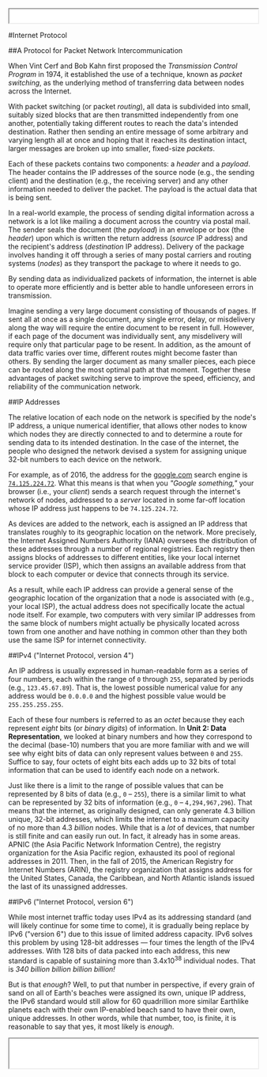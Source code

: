 <iframe src="../assets/header.html" width=100% height=28></iframe>

<!-- ######################################### -->

#Internet Protocol


##A Protocol for Packet Network Intercommunication

When Vint Cerf and Bob Kahn first proposed the _Transmission Control Program_ in 1974, it established the use of a technique, known as _packet switching_, as the underlying method of transferring data between nodes across the Internet.

With packet switching (or packet _routing_), all data is subdivided into small, suitably sized blocks that are then transmitted independently from one another, potentially taking different routes to reach the data's intended destination. Rather then sending an entire message of some arbitrary and varying length all at once and hoping that it reaches its destination intact, larger messages are broken up into smaller, fixed-size _packets_.

Each of these packets contains two components: a _header_ and a _payload_. The header contains the IP addresses of the source node (e.g., the sending client) and the destination (e.g., the receiving server) and any other information needed to deliver the packet. The payload is the actual data that is being sent.

In a real-world example, the process of sending digital information across a network is a lot like mailing a document across the country via postal mail. The sender seals the document (the _payload_) in an envelope or box (the _header_) upon which is written the return address (_source_ IP address) and the recipient's address (_destination_ IP address). Delivery of the package involves handing it off through a series of many postal carriers and routing systems (_nodes_) as they transport the package to where it needs to go.

By sending data as individualized packets of information, the internet is able to operate more efficiently and is better able to handle unforeseen errors in transmission.

Imagine sending a very large document consisting of thousands of pages. If sent all at once as a single document, any single error, delay, or misdelivery along the way will require the entire document to be resent in full. However, if each page of the document was individually sent, any misdelivery will require only that particular page to be resent. In addition, as the amount of data traffic varies over time, different routes might become faster than others. By sending the larger document as many smaller pieces, each piece can be routed along the most optimal path at that moment. Together these advantages of packet switching serve to improve the speed, efficiency, and reliability of the communication network.


##IP Addresses

The relative location of each node on the network is specified by the node's IP address, a unique numerical identifier, that allows other nodes to know which nodes they are directly connected to and to determine a route for sending data to its intended destination. In the case of the internet, the people who designed the network devised a system for assigning unique 32-bit numbers to each device on the network.

For example, as of 2016, the address for the [google.com](https://google.com) search engine is [`74.125.224.72`](https://google.com). What this means is that when you _"Google something,"_ your browser (i.e., your _client_) sends a search request through the internet's network of nodes, addressed to a _server_ located in some far-off location whose IP address just happens to be `74.125.224.72`.

As devices are added to the network, each is assigned an IP address that translates roughly to its geographic location on the network. More precisely, the Internet Assigned Numbers Authority (IANA) oversees the distribution of these addresses through a number of regional registries. Each registry then assigns blocks of addresses to different entities, like your local internet service provider (ISP), which then assigns an available address from that block to each computer or device that connects through its service.

As a result, while each IP address can provide a general sense of the geographic location of the organization that a node is associated with (e.g., your local ISP), the actual address does not specifically locate the actual node itself. For example, two computers with very similar IP addresses from the same block of numbers might actually be physically located across town from one another and have nothing in common other than they both use the same ISP for internet connectivity.


##IPv4 ("Internet Protocol, version 4")

An IP address is usually expressed in human-readable form as a series of four numbers, each within the range of `0` through `255`, separated by periods (e.g., `123.45.67.89`). That is, the lowest possible numerical value for any address would be `0.0.0.0` and the highest possible value would be `255.255.255.255`.

Each of these four numbers is referred to as an _octet_ because they each represent _eight_ bits (or _binary digits_) of information. In **Unit 2: Data Representation**, we looked  at binary numbers and how they correspond to the decimal (base-10) numbers that you are more familiar with and we will see why eight bits of data can only represent values between `0` and `255`. Suffice to say, four octets of eight bits each adds up to 32 bits of total information that can be used to identify each node on a network.

Just like there is a limit to the range of possible values that can be represented by 8 bits of data (e.g., `0` &ndash; `255`),  there is a similar limit to what can be represented by 32 bits of information (e.g., `0` &ndash; `4,294,967,296`). That means that the internet, as originally designed, can only generate 4.3 billion unique, 32-bit addresses, which limits the internet to a maximum capacity of no more than 4.3 _billion_ nodes. While that is a _lot_ of devices, that number is still finite and can easily run out. In fact, it already has in some areas. APNIC (the Asia Pacific Network Information Centre), the registry organization for the Asia Pacific region, exhausted its pool of regional addresses in 2011. Then, in the fall of 2015, the American Registry for Internet Numbers (ARIN), the registry organization that assigns address for the United States, Canada, the Caribbean, and North Atlantic islands issued the last of its unassigned addresses.


##IPv6 ("Internet Protocol, version 6")

While most internet traffic today uses IPv4 as its addressing standard (and will likely continue for some time to come), it is gradually being replace by IPv6 ("version 6") due to this issue of limited address capacity. IPv6 solves this problem by using 128-bit addresses &mdash; four times the length of the IPv4 addresses. With 128 bits of data packed into each address, this new standard is capable of sustaining more than 3.4x10<sup>38</sup> individual nodes. That is _340 billion billion billion billion!_ 

But is that _enough_? Well, to put that number in perspective, if every grain of sand on all of Earth's beaches were assigned its own, unique IP address, the IPv6 standard would still allow for 60 quadrillion more similar Earthlike planets each with their own IP-enabled beach sand to have their own, unique addresses. In other words, while that number, too, is finite, it is reasonable to say that yes, it most likely is _enough_.



<!-- ######################################### -->

<iframe src="../assets/footer.html" width=100% height=60></iframe>
